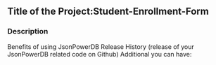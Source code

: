## Title of the Project:Student-Enrollment-Form
### Description
Benefits of using JsonPowerDB
Release History (release of your JsonPowerDB related code on Github)
Additional you can have:

